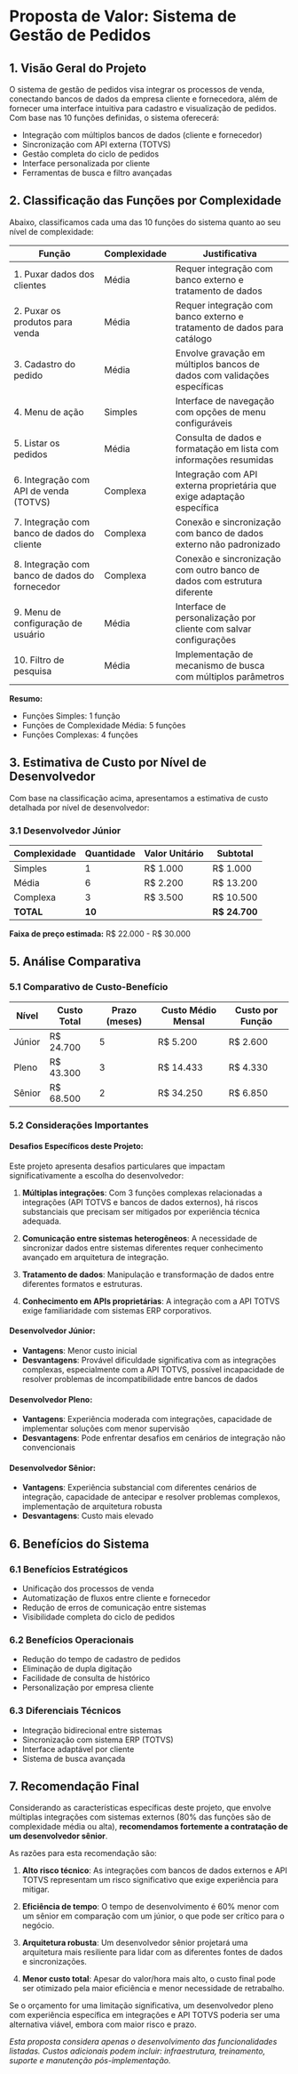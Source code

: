 # Proposta de Valor: Sistema de Gestão de Pedidos

## 1. Visão Geral do Projeto

O sistema de gestão de pedidos visa integrar os processos de venda, conectando bancos de dados da empresa cliente e fornecedora, além de fornecer uma interface intuitiva para cadastro e visualização de pedidos. Com base nas 10 funções definidas, o sistema oferecerá:

- Integração com múltiplos bancos de dados (cliente e fornecedor)
- Sincronização com API externa (TOTVS)
- Gestão completa do ciclo de pedidos
- Interface personalizada por cliente
- Ferramentas de busca e filtro avançadas

## 2. Classificação das Funções por Complexidade

Abaixo, classificamos cada uma das 10 funções do sistema quanto ao seu nível de complexidade:

| Função | Complexidade | Justificativa |
|--------|-------------|---------------|
| 1. Puxar dados dos clientes | Média | Requer integração com banco externo e tratamento de dados |
| 2. Puxar os produtos para venda | Média | Requer integração com banco externo e tratamento de dados para catálogo |
| 3. Cadastro do pedido | Média | Envolve gravação em múltiplos bancos de dados com validações específicas |
| 4. Menu de ação | Simples | Interface de navegação com opções de menu configuráveis |
| 5. Listar os pedidos | Média | Consulta de dados e formatação em lista com informações resumidas |
| 6. Integração com API de venda (TOTVS) | Complexa | Integração com API externa proprietária que exige adaptação específica |
| 7. Integração com banco de dados do cliente | Complexa | Conexão e sincronização com banco de dados externo não padronizado |
| 8. Integração com banco de dados do fornecedor | Complexa | Conexão e sincronização com outro banco de dados com estrutura diferente |
| 9. Menu de configuração de usuário | Média | Interface de personalização por cliente com salvar configurações |
| 10. Filtro de pesquisa | Média | Implementação de mecanismo de busca com múltiplos parâmetros |

**Resumo:**
- Funções Simples: 1 função
- Funções de Complexidade Média: 5 funções
- Funções Complexas: 4 funções

## 3. Estimativa de Custo por Nível de Desenvolvedor

Com base na classificação acima, apresentamos a estimativa de custo detalhada por nível de desenvolvedor:

### 3.1 Desenvolvedor Júnior

| Complexidade | Quantidade | Valor Unitário | Subtotal |
|--------------|------------|----------------|----------|
| Simples | 1 | R$ 1.000 | R$ 1.000 |
| Média | 6 | R$ 2.200 | R$ 13.200 |
| Complexa | 3 | R$ 3.500 | R$ 10.500 |
| **TOTAL** | **10** | | **R$ 24.700** |

**Faixa de preço estimada:** R$ 22.000 - R$ 30.000

## 5. Análise Comparativa

### 5.1 Comparativo de Custo-Benefício

| Nível | Custo Total | Prazo (meses) | Custo Médio Mensal | Custo por Função |
|-------|------------|---------------|-------------------|------------------|
| Júnior | R$ 24.700 | 5 | R$ 5.200 | R$ 2.600 |
| Pleno | R$ 43.300 | 3 | R$ 14.433 | R$ 4.330 |
| Sênior | R$ 68.500 | 2 | R$ 34.250 | R$ 6.850 |

### 5.2 Considerações Importantes

#### Desafios Específicos deste Projeto:

Este projeto apresenta desafios particulares que impactam significativamente a escolha do desenvolvedor:

1. **Múltiplas integrações**: Com 3 funções complexas relacionadas a integrações (API TOTVS e bancos de dados externos), há riscos substanciais que precisam ser mitigados por experiência técnica adequada.

2. **Comunicação entre sistemas heterogêneos**: A necessidade de sincronizar dados entre sistemas diferentes requer conhecimento avançado em arquitetura de integração.

3. **Tratamento de dados**: Manipulação e transformação de dados entre diferentes formatos e estruturas.

4. **Conhecimento em APIs proprietárias**: A integração com a API TOTVS exige familiaridade com sistemas ERP corporativos.

#### Desenvolvedor Júnior:
- **Vantagens**: Menor custo inicial
- **Desvantagens**: Provável dificuldade significativa com as integrações complexas, especialmente com a API TOTVS, possível incapacidade de resolver problemas de incompatibilidade entre bancos de dados

#### Desenvolvedor Pleno:
- **Vantagens**: Experiência moderada com integrações, capacidade de implementar soluções com menor supervisão
- **Desvantagens**: Pode enfrentar desafios em cenários de integração não convencionais

#### Desenvolvedor Sênior:
- **Vantagens**: Experiência substancial com diferentes cenários de integração, capacidade de antecipar e resolver problemas complexos, implementação de arquitetura robusta
- **Desvantagens**: Custo mais elevado

## 6. Benefícios do Sistema

### 6.1 Benefícios Estratégicos
- Unificação dos processos de venda
- Automatização de fluxos entre cliente e fornecedor
- Redução de erros de comunicação entre sistemas
- Visibilidade completa do ciclo de pedidos

### 6.2 Benefícios Operacionais
- Redução do tempo de cadastro de pedidos
- Eliminação de dupla digitação
- Facilidade de consulta de histórico
- Personalização por empresa cliente

### 6.3 Diferenciais Técnicos
- Integração bidirecional entre sistemas
- Sincronização com sistema ERP (TOTVS)
- Interface adaptável por cliente
- Sistema de busca avançada

## 7. Recomendação Final

Considerando as características específicas deste projeto, que envolve múltiplas integrações com sistemas externos (80% das funções são de complexidade média ou alta), **recomendamos fortemente a contratação de um desenvolvedor sênior**.

As razões para esta recomendação são:

1. **Alto risco técnico**: As integrações com bancos de dados externos e API TOTVS representam um risco significativo que exige experiência para mitigar.

2. **Eficiência de tempo**: O tempo de desenvolvimento é 60% menor com um sênior em comparação com um júnior, o que pode ser crítico para o negócio.

3. **Arquitetura robusta**: Um desenvolvedor sênior projetará uma arquitetura mais resiliente para lidar com as diferentes fontes de dados e sincronizações.

4. **Menor custo total**: Apesar do valor/hora mais alto, o custo final pode ser otimizado pela maior eficiência e menor necessidade de retrabalho.

Se o orçamento for uma limitação significativa, um desenvolvedor pleno com experiência específica em integrações e API TOTVS poderia ser uma alternativa viável, embora com maior risco e prazo.

*Esta proposta considera apenas o desenvolvimento das funcionalidades listadas. Custos adicionais podem incluir: infraestrutura, treinamento, suporte e manutenção pós-implementação.*
